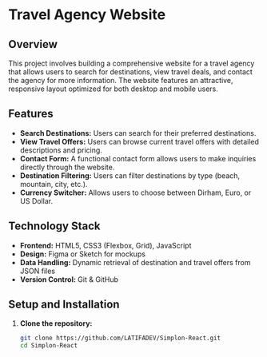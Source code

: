 # Travel Agency Website

## Overview
This project involves building a comprehensive website for a travel agency that allows users to search for destinations, view travel deals, and contact the agency for more information. The website features an attractive, responsive layout optimized for both desktop and mobile users.

## Features
- **Search Destinations:** Users can search for their preferred destinations.
- **View Travel Offers:** Users can browse current travel offers with detailed descriptions and pricing.
- **Contact Form:** A functional contact form allows users to make inquiries directly through the website.
- **Destination Filtering:** Users can filter destinations by type (beach, mountain, city, etc.).
- **Currency Switcher:** Allows users to choose between Dirham, Euro, or US Dollar.

## Technology Stack
- **Frontend:** HTML5, CSS3 (Flexbox, Grid), JavaScript
- **Design:** Figma or Sketch for mockups
- **Data Handling:** Dynamic retrieval of destination and travel offers from JSON files
- **Version Control:** Git & GitHub

## Setup and Installation
1. **Clone the repository:**
   ```bash
   git clone https://github.com/LATIFADEV/Simplon-React.git
   cd Simplon-React
